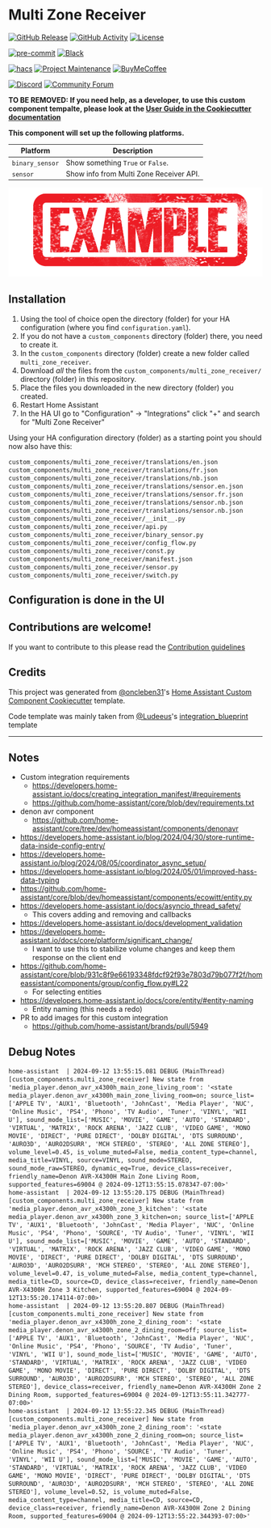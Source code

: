 # Multi Zone Receiver

[![GitHub Release][releases-shield]][releases]
[![GitHub Activity][commits-shield]][commits]
[![License][license-shield]](LICENSE)

[![pre-commit][pre-commit-shield]][pre-commit]
[![Black][black-shield]][black]

[![hacs][hacsbadge]][hacs]
[![Project Maintenance][maintenance-shield]][user_profile]
[![BuyMeCoffee][buymecoffeebadge]][buymecoffee]

[![Discord][discord-shield]][discord]
[![Community Forum][forum-shield]][forum]

**TO BE REMOVED: If you need help, as a developer, to use this custom component tempalte,
please look at the [User Guide in the Cookiecutter documentation](https://cookiecutter-homeassistant-custom-component.readthedocs.io/en/stable/quickstart.html)**

**This component will set up the following platforms.**

| Platform        | Description                             |
| --------------- | --------------------------------------- |
| `binary_sensor` | Show something `True` or `False`.       |
| `sensor`        | Show info from Multi Zone Receiver API. |

![example][exampleimg]

## Installation

1. Using the tool of choice open the directory (folder) for your HA configuration (where you find `configuration.yaml`).
2. If you do not have a `custom_components` directory (folder) there, you need to create it.
3. In the `custom_components` directory (folder) create a new folder called `multi_zone_receiver`.
4. Download _all_ the files from the `custom_components/multi_zone_receiver/` directory (folder) in this repository.
5. Place the files you downloaded in the new directory (folder) you created.
6. Restart Home Assistant
7. In the HA UI go to "Configuration" -> "Integrations" click "+" and search for "Multi Zone Receiver"

Using your HA configuration directory (folder) as a starting point you should now also have this:

```text
custom_components/multi_zone_receiver/translations/en.json
custom_components/multi_zone_receiver/translations/fr.json
custom_components/multi_zone_receiver/translations/nb.json
custom_components/multi_zone_receiver/translations/sensor.en.json
custom_components/multi_zone_receiver/translations/sensor.fr.json
custom_components/multi_zone_receiver/translations/sensor.nb.json
custom_components/multi_zone_receiver/translations/sensor.nb.json
custom_components/multi_zone_receiver/__init__.py
custom_components/multi_zone_receiver/api.py
custom_components/multi_zone_receiver/binary_sensor.py
custom_components/multi_zone_receiver/config_flow.py
custom_components/multi_zone_receiver/const.py
custom_components/multi_zone_receiver/manifest.json
custom_components/multi_zone_receiver/sensor.py
custom_components/multi_zone_receiver/switch.py
```

## Configuration is done in the UI

<!---->

## Contributions are welcome!

If you want to contribute to this please read the [Contribution guidelines](CONTRIBUTING.md)

## Credits

This project was generated from [@oncleben31](https://github.com/oncleben31)'s [Home Assistant Custom Component Cookiecutter](https://github.com/oncleben31/cookiecutter-homeassistant-custom-component) template.

Code template was mainly taken from [@Ludeeus](https://github.com/ludeeus)'s [integration_blueprint][integration_blueprint] template

---

[integration_blueprint]: https://github.com/custom-components/integration_blueprint
[black]: https://github.com/psf/black
[black-shield]: https://img.shields.io/badge/code%20style-black-000000.svg?style=for-the-badge
[buymecoffee]: https://www.buymeacoffee.com/jzucker2
[buymecoffeebadge]: https://img.shields.io/badge/buy%20me%20a%20coffee-donate-yellow.svg?style=for-the-badge
[commits-shield]: https://img.shields.io/github/commit-activity/y/jzucker2/multi-zone-receiver.svg?style=for-the-badge
[commits]: https://github.com/jzucker2/multi-zone-receiver/commits/main
[hacs]: https://hacs.xyz
[hacsbadge]: https://img.shields.io/badge/HACS-Custom-orange.svg?style=for-the-badge
[discord]: https://discord.gg/Qa5fW2R
[discord-shield]: https://img.shields.io/discord/330944238910963714.svg?style=for-the-badge
[exampleimg]: example.png
[forum-shield]: https://img.shields.io/badge/community-forum-brightgreen.svg?style=for-the-badge
[forum]: https://community.home-assistant.io/
[license-shield]: https://img.shields.io/github/license/jzucker2/multi-zone-receiver.svg?style=for-the-badge
[maintenance-shield]: https://img.shields.io/badge/maintainer-%40jzucker2-blue.svg?style=for-the-badge
[pre-commit]: https://github.com/pre-commit/pre-commit
[pre-commit-shield]: https://img.shields.io/badge/pre--commit-enabled-brightgreen?style=for-the-badge
[releases-shield]: https://img.shields.io/github/release/jzucker2/multi-zone-receiver.svg?style=for-the-badge
[releases]: https://github.com/jzucker2/multi-zone-receiver/releases
[user_profile]: https://github.com/jzucker2

## Notes

- Custom integration requirements
  - https://developers.home-assistant.io/docs/creating_integration_manifest/#requirements
  - https://github.com/home-assistant/core/blob/dev/requirements.txt
- denon avr component
  - https://github.com/home-assistant/core/tree/dev/homeassistant/components/denonavr
- https://developers.home-assistant.io/blog/2024/04/30/store-runtime-data-inside-config-entry/
- https://developers.home-assistant.io/blog/2024/08/05/coordinator_async_setup/
- https://developers.home-assistant.io/blog/2024/05/01/improved-hass-data-typing
- https://github.com/home-assistant/core/blob/dev/homeassistant/components/ecowitt/entity.py
- https://developers.home-assistant.io/docs/asyncio_thread_safety/
  - This covers adding and removing and callbacks
- https://developers.home-assistant.io/docs/development_validation
- https://developers.home-assistant.io/docs/core/platform/significant_change/
  - I want to use this to stabilize volume changes and keep them response on the client end
- https://github.com/home-assistant/core/blob/931c8f9e66193348fdcf92f93e7803d79b077f2f/homeassistant/components/group/config_flow.py#L22
  - For selecting entities
- https://developers.home-assistant.io/docs/core/entity/#entity-naming
  - Entity naming (this needs a redo)
- PR to add images for this custom integration
  - https://github.com/home-assistant/brands/pull/5949

## Debug Notes

```
home-assistant  | 2024-09-12 13:55:15.081 DEBUG (MainThread) [custom_components.multi_zone_receiver] New state from 'media_player.denon_avr_x4300h_main_zone_living_room': '<state media_player.denon_avr_x4300h_main_zone_living_room=on; source_list=['APPLE TV', 'AUX1', 'Bluetooth', 'JohnCast', 'Media Player', 'NUC', 'Online Music', 'PS4', 'Phono', 'TV Audio', 'Tuner', 'VINYL', 'WII U'], sound_mode_list=['MUSIC', 'MOVIE', 'GAME', 'AUTO', 'STANDARD', 'VIRTUAL', 'MATRIX', 'ROCK ARENA', 'JAZZ CLUB', 'VIDEO GAME', 'MONO MOVIE', 'DIRECT', 'PURE DIRECT', 'DOLBY DIGITAL', 'DTS SURROUND', 'AURO3D', 'AURO2DSURR', 'MCH STEREO', 'STEREO', 'ALL ZONE STEREO'], volume_level=0.45, is_volume_muted=False, media_content_type=channel, media_title=VINYL, source=VINYL, sound_mode=STEREO, sound_mode_raw=STEREO, dynamic_eq=True, device_class=receiver, friendly_name=Denon AVR-X4300H Main Zone Living Room, supported_features=69004 @ 2024-09-12T13:55:15.078347-07:00>'
home-assistant  | 2024-09-12 13:55:20.175 DEBUG (MainThread) [custom_components.multi_zone_receiver] New state from 'media_player.denon_avr_x4300h_zone_3_kitchen': '<state media_player.denon_avr_x4300h_zone_3_kitchen=on; source_list=['APPLE TV', 'AUX1', 'Bluetooth', 'JohnCast', 'Media Player', 'NUC', 'Online Music', 'PS4', 'Phono', 'SOURCE', 'TV Audio', 'Tuner', 'VINYL', 'WII U'], sound_mode_list=['MUSIC', 'MOVIE', 'GAME', 'AUTO', 'STANDARD', 'VIRTUAL', 'MATRIX', 'ROCK ARENA', 'JAZZ CLUB', 'VIDEO GAME', 'MONO MOVIE', 'DIRECT', 'PURE DIRECT', 'DOLBY DIGITAL', 'DTS SURROUND', 'AURO3D', 'AURO2DSURR', 'MCH STEREO', 'STEREO', 'ALL ZONE STEREO'], volume_level=0.47, is_volume_muted=False, media_content_type=channel, media_title=CD, source=CD, device_class=receiver, friendly_name=Denon AVR-X4300H Zone 3 Kitchen, supported_features=69004 @ 2024-09-12T13:55:20.174114-07:00>'
home-assistant  | 2024-09-12 13:55:20.807 DEBUG (MainThread) [custom_components.multi_zone_receiver] New state from 'media_player.denon_avr_x4300h_zone_2_dining_room': '<state media_player.denon_avr_x4300h_zone_2_dining_room=off; source_list=['APPLE TV', 'AUX1', 'Bluetooth', 'JohnCast', 'Media Player', 'NUC', 'Online Music', 'PS4', 'Phono', 'SOURCE', 'TV Audio', 'Tuner', 'VINYL', 'WII U'], sound_mode_list=['MUSIC', 'MOVIE', 'GAME', 'AUTO', 'STANDARD', 'VIRTUAL', 'MATRIX', 'ROCK ARENA', 'JAZZ CLUB', 'VIDEO GAME', 'MONO MOVIE', 'DIRECT', 'PURE DIRECT', 'DOLBY DIGITAL', 'DTS SURROUND', 'AURO3D', 'AURO2DSURR', 'MCH STEREO', 'STEREO', 'ALL ZONE STEREO'], device_class=receiver, friendly_name=Denon AVR-X4300H Zone 2 Dining Room, supported_features=69004 @ 2024-09-12T13:55:11.342777-07:00>'
home-assistant  | 2024-09-12 13:55:22.345 DEBUG (MainThread) [custom_components.multi_zone_receiver] New state from 'media_player.denon_avr_x4300h_zone_2_dining_room': '<state media_player.denon_avr_x4300h_zone_2_dining_room=on; source_list=['APPLE TV', 'AUX1', 'Bluetooth', 'JohnCast', 'Media Player', 'NUC', 'Online Music', 'PS4', 'Phono', 'SOURCE', 'TV Audio', 'Tuner', 'VINYL', 'WII U'], sound_mode_list=['MUSIC', 'MOVIE', 'GAME', 'AUTO', 'STANDARD', 'VIRTUAL', 'MATRIX', 'ROCK ARENA', 'JAZZ CLUB', 'VIDEO GAME', 'MONO MOVIE', 'DIRECT', 'PURE DIRECT', 'DOLBY DIGITAL', 'DTS SURROUND', 'AURO3D', 'AURO2DSURR', 'MCH STEREO', 'STEREO', 'ALL ZONE STEREO'], volume_level=0.52, is_volume_muted=False, media_content_type=channel, media_title=CD, source=CD, device_class=receiver, friendly_name=Denon AVR-X4300H Zone 2 Dining Room, supported_features=69004 @ 2024-09-12T13:55:22.344393-07:00>'
```
